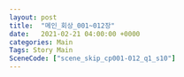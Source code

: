 ```yaml
---
layout: post
title:  "메인_회상_001~012장"
date:   2021-02-21 04:00:00 +0000
categories: Main
Tags: Story Main
SceneCode: ["scene_skip_cp001-012_q1_s10"]
---
```

